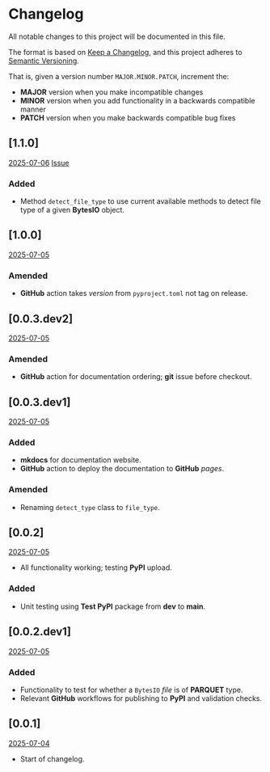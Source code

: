 # Changelog

All notable changes to this project will be documented in this file.

The format is based on [Keep a Changelog](https://keepachangelog.com/en/1.0.0/),
and this project adheres to [Semantic Versioning](https://semver.org/spec/v2.0.0.html).

That is, given a version number `MAJOR.MINOR.PATCH`, increment the:

- **MAJOR** version when you make incompatible changes
- **MINOR** version when you add functionality in a backwards compatible manner
- **PATCH** version when you make backwards compatible bug fixes


## [1.1.0] 
[2025-07-06]()
[Issue](https://github.com/collier-p-charlie/fsio/issues/13)

### Added
- Method `detect_file_type` to use current available methods to detect file type of a given **BytesIO** object.


## [1.0.0] 
[2025-07-05]()

### Amended
- **GitHub** action takes _version_ from `pyproject.toml` not tag on release.


## [0.0.3.dev2] 
[2025-07-05]()

### Amended
- **GitHub** action for documentation ordering; **git** issue before checkout.


## [0.0.3.dev1] 
[2025-07-05]()

### Added
- **mkdocs** for documentation website.
- **GitHub** action to deploy the documentation to **GitHub** _pages_.

### Amended
- Renaming `detect_type` class to `file_type`.


## [0.0.2] 
[2025-07-05]()

- All functionality working; testing **PyPI** upload.

### Added
- Unit testing using **Test PyPI** package from **dev** to **main**.


## [0.0.2.dev1] 
[2025-07-05]()

### Added
- Functionality to test for whether a `BytesIO` _file_ is of **PARQUET** type.
- Relevant **GitHub** workflows for publishing to **PyPI** and validation checks.


## [0.0.1] 
[2025-07-04]()

- Start of changelog.
